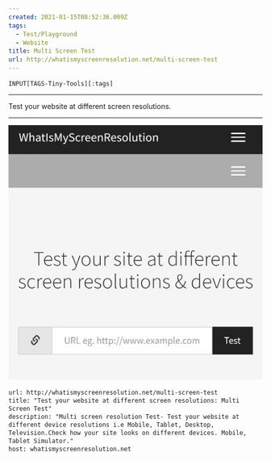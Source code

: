 ```yaml
---
created: 2021-01-15T08:52:36.009Z
tags: 
  - Test/Playground
  - Website
title: Multi Screen Test
url: http://whatismyscreenresolution.net/multi-screen-test
---
```

```meta-bind
INPUT[TAGS-Tiny-Tools][:tags]
```

___
Test your website at different screen resolutions.
___

![](_attachments/multi-screen-test.jpg)

```cardlink
url: http://whatismyscreenresolution.net/multi-screen-test
title: "Test your website at different screen resolutions: Multi Screen Test"
description: "Multi screen resolution Test- Test your website at different device resolutions i.e Mobile, Tablet, Desktop, Television.Check how your site looks on different devices. Mobile, Tablet Simulator."
host: whatismyscreenresolution.net
```
